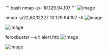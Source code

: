 ''' bash
nmap -p- 10.129.94.107
'''
![image](https://github.com/user-attachments/assets/014461c9-360a-4014-886e-0f53523b3b19)


nmap -p22,80,12227 10.129.94.107 -A
![image](https://github.com/user-attachments/assets/d6af62a4-9e36-4f36-92cf-437d510f665e)

![image](https://github.com/user-attachments/assets/73f3fd1d-e564-40cc-8c4d-3adeacd81db2)

feroxbuster --url alert.htb
![image](https://github.com/user-attachments/assets/434416e3-f5cb-4216-97a8-c953d6ea5407)

![image](https://github.com/user-attachments/assets/4e88762c-15f4-433d-b1e9-fd20667d1170)
